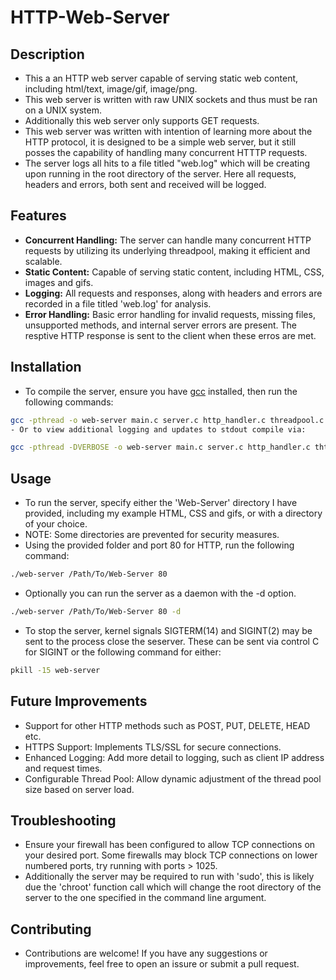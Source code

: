 # HTTP-Web-Server

## Description
- This a an HTTP web server capable of serving static web content, including html/text, image/gif, image/png.
- This web server is written with raw UNIX sockets and thus must be ran on a UNIX system.
- Additionally this web server only supports GET requests.
- This web server was written with intention of learning more about the HTTP protocol, it is designed to be a simple web server, but it still posses the capability of handling many concurrent HTTTP requests.
- The server logs all hits to a file titled "web.log" which will be creating upon running in the root directory of the server. Here all requests, headers and errors, both sent and received will be logged.

## Features

- **Concurrent Handling:** The server can handle many concurrent HTTP requests by utilizing its underlying threadpool, making it efficient and scalable.
- **Static Content:** Capable of serving static content, including HTML, CSS, images and gifs.
- **Logging:** All requests and responses, along with headers and errors are recorded in a file titled 'web.log' for analysis.
- **Error Handling:** Basic error handling for invalid requests, missing files, unsupported methods, and internal server errors are present. The resptive HTTP response is sent to the client when these erros are met.

## Installation

- To compile the server, ensure you have [gcc](https://gcc.gnu.org/) installed, then run the following commands:

```bash
gcc -pthread -o web-server main.c server.c http_handler.c threadpool.c util.c
- Or to view additional logging and updates to stdout compile via:
```
```bash 
gcc -pthread -DVERBOSE -o web-server main.c server.c http_handler.c thtreadpool.c util.c
```
## Usage

- To run the server, specify either the 'Web-Server' directory I have provided, including my example HTML, CSS and gifs, or with a directory of your choice.
- NOTE: Some directories are prevented for security measures.
- Using the provided folder and port 80 for HTTP, run the following command:

```bash
./web-server /Path/To/Web-Server 80
```
- Optionally you can run the server as a daemon with the -d option.
```bash
./web-server /Path/To/Web-Server 80 -d
```
- To stop the server, kernel signals SIGTERM(14) and SIGINT(2) may be sent to the process close the seserver. These can be sent via control C for SIGINT or the following command for either:
```bash 
pkill -15 web-server
```
## Future Improvements 

- Support for other HTTP methods such as POST, PUT, DELETE, HEAD etc.
- HTTPS Support: Implements TLS/SSL for secure connections.
- Enhanced Logging: Add more detail to logging, such as client IP address and request times.
- Configurable Thread Pool: Allow dynamic adjustment of the thread pool size based on server load.

## Troubleshooting

- Ensure your firewall has been configured to allow TCP connections on your desired port. Some firewalls may block TCP connections on lower numbered ports, try running with ports > 1025.
- Additionally the server may be required to run with 'sudo', this is likely due the 'chroot' function call which will change the root directory of the server to the one specified in the command line argument.

## Contributing
- Contributions are welcome! If you have any suggestions or improvements, feel free to open an issure or submit a pull request.
